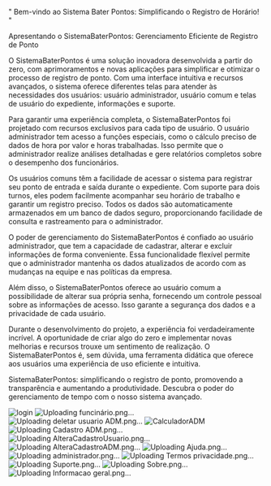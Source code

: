 
" Bem-vindo ao Sistema Bater Pontos: Simplificando o Registro de Horário! "

Apresentando o SistemaBaterPontos: Gerenciamento Eficiente de Registro de Ponto


O SistemaBaterPontos é uma solução inovadora desenvolvida a partir do zero, com aprimoramentos e novas aplicações para simplificar e
otimizar o processo de registro de ponto. Com uma interface intuitiva e recursos avançados, o sistema oferece diferentes telas para 
atender às necessidades dos usuários: usuário administrador, usuário comum e telas de usuário do expediente, informações e suporte.

Para garantir uma experiência completa, o SistemaBaterPontos foi projetado com recursos exclusivos para cada tipo de usuário. 
O usuário administrador tem acesso a funções especiais, como o cálculo preciso de dados de hora por valor e horas trabalhadas. 
Isso permite que o administrador realize análises detalhadas e gere relatórios completos sobre o desempenho dos funcionários.

Os usuários comuns têm a facilidade de acessar o sistema para registrar seu ponto de entrada e saída durante o expediente. 
Com suporte para dois turnos, eles podem facilmente acompanhar seu horário de trabalho e garantir um registro preciso. 
Todos os dados são automaticamente armazenados em um banco de dados seguro, proporcionando facilidade de consulta e rastreamento 
para o administrador.

O poder de gerenciamento do SistemaBaterPontos é confiado ao usuário administrador, que tem a capacidade de cadastrar, alterar 
e excluir informações de forma conveniente. Essa funcionalidade flexível permite que o administrador mantenha os dados atualizados
de acordo com as mudanças na equipe e nas políticas da empresa.

Além disso, o SistemaBaterPontos oferece ao usuário comum a possibilidade de alterar sua própria senha, fornecendo um controle
pessoal sobre as informações de acesso. Isso garante a segurança dos dados e a privacidade de cada usuário.

Durante o desenvolvimento do projeto, a experiência foi verdadeiramente incrível. A oportunidade de criar algo do zero e implementar
novas melhorias e recursos trouxe um sentimento de realização. O SistemaBaterPontos é, sem dúvida, uma ferramenta didática que 
oferece aos usuários uma experiência de uso eficiente e intuitiva.

SistemaBaterPontos: simplificando o registro de ponto, promovendo a transparência e aumentando a produtividade. Descubra o poder
do gerenciamento de tempo com o nosso sistema avançado.

![login](https://github.com/ElCesarSP/SistemaBaterPontos/assets/132622537/1dbacff6-6626-41bc-b1f0-6bea644006ac)
![Uploading funcinário.png…]()
![Uploading deletar usuario ADM.png…]()
![CalculadorADM](https://github.com/ElCesarSP/SistemaBaterPontos/assets/132622537/478e759c-1505-4fa4-a3e3-eba3e0755c01)
![Uploading Cadastro ADM.png…]()
![Uploading AlteraCadastroUsuario.png…]()
![Uploading AlteraCadastroADM.png…]()
![Uploading Ajuda.png…]()
![Uploading administrador.png…]()
![Uploading Termos privacidade.png…]()
![Uploading Suporte.png…]()
![Uploading Sobre.png…]()
![Uploading Informacao geral.png…]()
